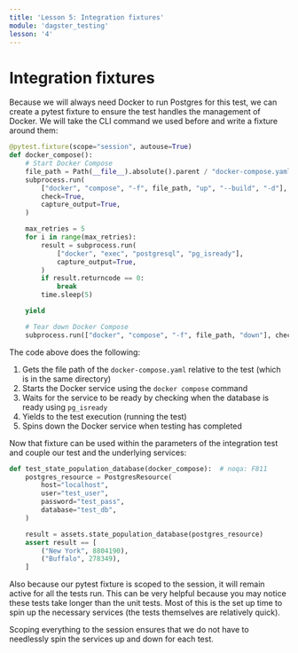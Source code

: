 ```yaml
---
title: 'Lesson 5: Integration fixtures'
module: 'dagster_testing'
lesson: '4'
---
```


# Integration fixtures

Because we will always need Docker to run Postgres for this test, we can create a pytest fixture to ensure the test handles the management of Docker. We will take the CLI command we used before and write a fixture around them:

```python
@pytest.fixture(scope="session", autouse=True)
def docker_compose():
    # Start Docker Compose
    file_path = Path(__file__).absolute().parent / "docker-compose.yaml"
    subprocess.run(
        ["docker", "compose", "-f", file_path, "up", "--build", "-d"],
        check=True,
        capture_output=True,
    )

    max_retries = 5
    for i in range(max_retries):
        result = subprocess.run(
            ["docker", "exec", "postgresql", "pg_isready"],
            capture_output=True,
        )
        if result.returncode == 0:
            break
        time.sleep(5)

    yield

    # Tear down Docker Compose
    subprocess.run(["docker", "compose", "-f", file_path, "down"], check=True)
```

The code above does the following:

1. Gets the file path of the `docker-compose.yaml` relative to the test (which is in the same directory)
2. Starts the Docker service using the `docker compose` command
3. Waits for the service to be ready by checking when the database is ready using `pg_isready`
4. Yields to the test execution (running the test)
5. Spins down the Docker service when testing has completed

Now that fixture can be used within the parameters of the integration test and couple our test and the underlying services:

```python
def test_state_population_database(docker_compose):  # noqa: F811
    postgres_resource = PostgresResource(
        host="localhost",
        user="test_user",
        password="test_pass",
        database="test_db",
    )

    result = assets.state_population_database(postgres_resource)
    assert result == [
        ("New York", 8804190),
        ("Buffalo", 278349),
    ]
```

Also because our pytest fixture is scoped to the session, it will remain active for all the tests run. This can be very helpful because you may notice these tests take longer than the unit tests. Most of this is the set up time to spin up the necessary services (the tests themselves are relatively quick).

Scoping everything to the session ensures that we do not have to needlessly spin the services up and down for each test.